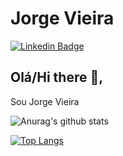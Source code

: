 # Jorge Vieira 

[![Linkedin Badge](https://img.shields.io/badge/-JorgeVieira-blue?style=flat-square&logo=Linkedin&logoColor=white&link=https://www.linkedin.com/in/jorge-vieira-alves/)](https://www.linkedin.com/in/jorge-vieira-alves/) 


## Olá/Hi there 👋, 

Sou Jorge Vieira


![Anurag's github stats](https://github-readme-stats.vercel.app/api?username=JorgeV94&show_icons=true&theme=radical)

[![Top Langs](https://github-readme-stats.vercel.app/api/top-langs/?username=JorgeV94)](https://github.com/JorgeV94/github-readme-stats)


<!--
Here are some ideas to get you started:

- 🔭 I’m currently working on ...
- 🌱 I’m currently learning ...
- 👯 I’m looking to collaborate on ...
- 🤔 I’m looking for help with ...
- 💬 Ask me about ...
- 📫 How to reach me: ...
- 😄 Pronouns: ...
- ⚡ Fun fact: ...
-->
